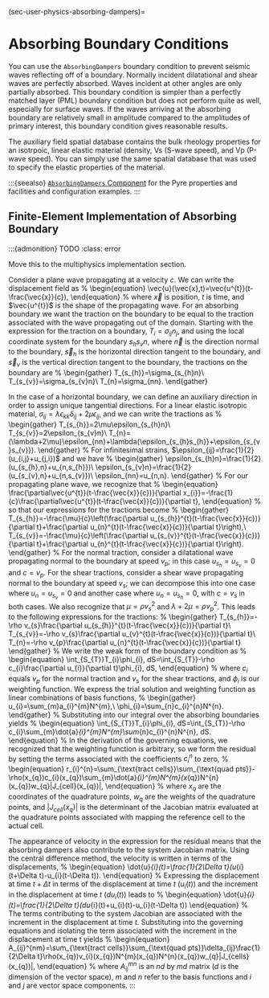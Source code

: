 (sec-user-physics-absorbing-dampers)=
# Absorbing Boundary Conditions

You can use the `AbsorbingDampers` boundary condition to prevent seismic waves reflecting off of a boundary.
Normally incident dilatational and shear waves are perfectly absorbed.
Waves incident at other angles are only partially absorbed.
This boundary condition is simpler than a perfectly matched layer (PML) boundary condition but does not perform quite as well, especially for surface waves.
If the waves arriving at the absorbing boundary are relatively small in amplitude compared to the amplitudes of primary interest, this boundary condition gives reasonable results.

The auxiliary field spatial database contains the bulk rheology properties for an isotrpoic, linear elastic material (density, Vs (S-wave speed), and Vp (P-wave speed).
You can simply use the same spatial database that was used to specify the elastic properties of the material.

:::{seealso}
[`AbsorbingDampers` Component](../components/bc/AbsorbingDampers.md) for the Pyre properties and facilities and configuration examples.
:::

## Finite-Element Implementation of Absorbing Boundary

:::{admonition} TODO
:class: error

Move this to the multiphysics implementation section.

Consider a plane wave propagating at a velocity $c$.
We can write the displacement field as
%
\begin{equation}
\vec{u}(\vec{x},t)=\vec{u^{t}}(t-\frac{\vec{x}}{c}),
\end{equation}
%
where $\vec{x}$ is position, $t$ is time, and $\vec{u^{t}}$ is the shape of the propagating wave.
For an absorbing boundary we want the traction on the boundary to be equal to the traction associated with the wave propagating out of the domain.
Starting with the expression for the traction on a boundary, $T_{i}=\sigma_{ij}n_{j},$ and using the local coordinate system for the boundary $s_{h}s_{v}n,$ where $\vec{n}$ is the direction normal to the boundary, $\vec{s}_h$ is the horizontal direction tangent to the boundary, and $\vec{s}_v$ is the vertical direction tangent to the boundary, the tractions on the boundary are
%
\begin{gather}
T_{s_{h}}=\sigma_{s_{h}n}\\
T_{s_{v}}=\sigma_{s_{v}n}\\
T_{n}=\sigma_{nn}.
\end{gather}

In the case of a horizontal boundary, we can define an auxiliary direction in order to assign unique tangential directions.
For a linear elastic isotropic material, $\sigma_{ij}=\lambda\epsilon_{kk}\delta_{ij}+2\mu\epsilon_{ij},$ and we can write the tractions as
%
\begin{gather}
T_{s_{h}}=2\mu\epsilon_{s_{h}n}\\
T_{s_{v}}=2\epsilon_{s_{v}n}\\
T_{n}=(\lambda+2\mu)\epsilon_{nn}+\lambda(\epsilon_{s_{h}s_{h}}+\epsilon_{s_{v}s_{v}}).
\end{gather}
%
For infinitesimal strains, $\epsilon_{ij}=\frac{1}{2}(u_{i,j}+u_{j,i})$ and we have
%
\begin{gather}
\epsilon_{s_{h}n}=\frac{1}{2}(u_{s_{h},n}+u_{n,s_{h}})\\
\epsilon_{s_{v}n}=\frac{1}{2}(u_{s_{v},n}+u_{n,s_{v}})\\
\epsilon_{nn}=u_{n,n}.
\end{gather}
%
For our propagating plane wave, we recognize that
%
\begin{equation}
\frac{\partial\vec{u^{t}}(t-\frac{\vec{x}}{c})}{\partial x_{i}}=-\frac{1}{c}\frac{\partial\vec{u^{t}}(t-\frac{\vec{x}}{c})}{\partial t},
\end{equation}
%
so that our expressions for the tractions become
%
\begin{gather}
T_{s_{h}}=-\frac{\mu}{c}\left(\frac{\partial u_{s_{h}}^{t}(t-\frac{\vec{x}}{c})}{\partial t}+\frac{\partial u_{n}^{t}(t-\frac{\vec{x}}{c})}{\partial t}\right),\\
T_{s_{v}}=-\frac{\mu}{c}\left(\frac{\partial u_{s_{v}}^{t}(t-\frac{\vec{x}}{c})}{\partial t}+\frac{\partial u_{n}^{t}(t-\frac{\vec{x}}{c})}{\partial t}\right).
\end{gather}
%
For the normal traction, consider a dilatational wave propagating normal to the boundary at speed $v_p$; in this case $u_{s_{h}}=u_{s_{v}}=0$ and $c=v_{p}$.
For the shear tractions, consider a shear wave propagating normal to the boundary at speed $v_s$; we can decompose this into one case where $u_{n}=u_{s_{v}}=0$ and another case where $u_{n}=u_{s_{h}}=0$, with $c=v_{s}$ in both cases.
We also recognize that $\mu=\rho v_{s}^{2}$ and $\lambda+2\mu=\rho v_{p}^{2}$.
This leads to the following expressions for the tractions:
%
\begin{gather}
T_{s_{h}}=-\rho v_{s}\frac{\partial u_{s_{h}}^{t}(t-\frac{\vec{x}}{c})}{\partial t}\\
T_{s_{v}}=-\rho v_{s}\frac{\partial u_{v}^{t}(t-\frac{\vec{x}}{c})}{\partial t}\\
T_{n}=-\rho v_{p}\frac{\partial u_{n}^{t}(t-\frac{\vec{x}}{c})}{\partial t}
\end{gather}
%
We write the weak form of the boundary condition as
%
\begin{equation}
\int_{S_{T}}T_{i}\phi_{i}\, dS=\int_{S_{T}}-\rho c_{i}\frac{\partial u_{i}}{\partial t}\phi_{i}\, dS,
\end{equation}
%
where $c_{i}$ equals $v_{p}$ for the normal traction and $v_{s}$ for the shear tractions, and $\phi_{i}$ is our weighting function.
We express the trial solution and weighting function as linear combinations of basis functions,
%
\begin{gather}
u_{i}=\sum_{m}a_{i}^{m}N^{m},\\
\phi_{i}=\sum_{n}c_{i}^{n}N^{n}.
\end{gather}
%
Substituting into our integral over the absorbing boundaries yields
%
\begin{equation}
\int_{S_{T}}T_{i}\phi_{i}\, dS=\int_{S_{T}}-\rho c_{i}\sum_{m}\dot{a}_{i}^{m}N^{m}\sum_{n}c_{i}^{n}N^{n}\, dS.
\end{equation}
%
In the derivation of the governing equations, we recognized that the weighting function is arbitrary, so we form the residual by setting the terms associated with the coefficients $c_{i}^{n}$ to zero,
%
\begin{equation}
r_{i}^{n}=\sum_{\text{tract cells}}\sum_{\text{quad pts}}-\rho(x_{q})c_{i}(x_{q})\sum_{m}\dot{a}_{i}^{m}N^{m}(x_{q})N^{n}(x_{q})w_{q}|J_{cell}(x_{q})|,
\end{equation}
%
where $x_{q}$ are the coordinates of the quadrature points, $w_{q}$ are the weights of the quadrature points, and $|J_{cell}(x_{q})|$ is the determinant of the Jacobian matrix evaluated at the quadrature points associated with mapping the reference cell to the actual cell.

The appearance of velocity in the expression for the residual means that the absorbing dampers also contribute to the system Jacobian matrix.
Using the central difference method, the velocity is written in terms of the displacements,
%
\begin{equation}
\dot{u}_{i}(t)=\frac{1}{2\Delta t}(u_{i}(t+\Delta t)-u_{i}(t-\Delta t)).
\end{equation}
%
Expressing the displacement at time $t+\Delta t$ in terms of the displacement at time $t$ ($u_{i}(t)$) and the increment in the displacement at time $t$ ($du_{i}(t)$) leads to
%
\begin{equation}
\dot{u}_{i}(t)=\frac{1}{2\Delta t}(du_{i}(t)+u_{i}(t)-u_{i}(t-\Delta t))
\end{equation}
%
The terms contributing to the system Jacobian are associated with the increment in the displacement at time $t$.
Substituting into the governing equations and isolating the term associated with the increment in the displacement at time t yields
%
\begin{equation}
A_{ij}^{nm}=\sum_{\text{tract cells}}\sum_{\text{quad pts}}\delta_{ij}\frac{1}{2\Delta t}\rho(x_{q})v_{i}(x_{q})N^{m}(x_{q})N^{n}(x_{q})w_{q}|J_{cells}(x_{q})|,
\end{equation}
%
where $A_{ij}^{mn}$ is an $nd$ by $md$ matrix ($d$ is the dimension of the vector space), $m$ and $n$ refer to the basis functions and $i$ and $j$ are vector space components.
:::
